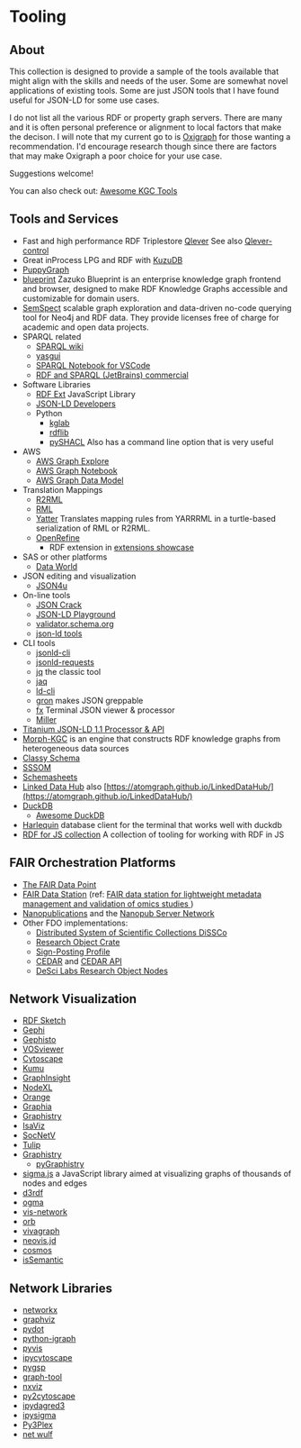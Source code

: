 # Tooling

## About

This collection is designed to provide a sample of the tools available
that might align with the skills and needs of the user. Some are somewhat
novel applications of existing tools. Some are just JSON tools that I
have found useful for JSON-LD for some use cases.

I do not list all the various RDF or property graph servers.   There are many
and it is often personal preference or alignment to local factors that make
the decison.  I will note that my current go to is [Oxigraph](https://github.com/oxigraph/oxigraph)
for those wanting a recommendation.  I'd encourage research though since there
are factors that may make Oxigraph a poor choice for your use case.

Suggestions welcome!

You can also check out:  [Awesome KGC Tools](https://github.com/kg-construct/awesome-kgc-tools)

## Tools and Services

- Fast and high performance RDF Triplestore [Qlever](https://github.com/ad-freiburg/qlever)  See also [Qlever-control](https://github.com/ad-freiburg/qlever-control)
- Great inProcess LPG and RDF with [KuzuDB](https://kuzudb.com/)
- [PuppyGraph](https://www.puppygraph.com/)
- [blueprint](https://github.com/zazuko/blueprint) Zazuko Blueprint is an enterprise knowledge graph frontend and browser, designed to make RDF Knowledge Graphs accessible and customizable for domain users.
- [SemSpect](https://www.semspect.de/) scalable graph exploration and data-driven no-code querying tool for Neo4j and RDF data.  They provide licenses free of charge for academic and open data projects.
- SPARQL related
  - [SPARQL wiki](https://kvistgaard.github.io/sparql/#/page/sparql%20wiki)
  - [yasgui](https://github.com/TriplyDB/Yasgui)
  - [SPARQL Notebook for VSCode](https://marketplace.visualstudio.com/items?itemName=Zazuko.sparql-notebook)
  - [RDF and SPARQL (JetBrains) commercial](https://plugins.jetbrains.com/plugin/13838-rdf-and-sparql)
- Software Libraries
  - [RDF Ext](https://rdf-ext.org/) JavaScript Library
  - [JSON-LD Developers](https://json-ld.org/#developers)
  - Python
    - [kglab](https://derwen.ai/docs/kgl/ex6_0/)
    - [rdflib](https://rdflib.readthedocs.io/en/stable/)
    - [pySHACL](https://github.com/RDFLib/pySHACL) Also has a command line option that is very useful
- AWS
  - [AWS Graph Explore](https://github.com/aws/graph-explorer)
  - [AWS Graph Notebook](https://github.com/aws/graph-notebook)
  - [AWS Graph Data Model](https://github.com/aws-samples/aws-dbs-refarch-graph/tree/master/src/graph-data-modelling)
- Translation Mappings
  - [R2RML](https://www.w3.org/news/2012/rdb-to-rdf-mapping-language-r2rml-and-a-direct-mapping-of-relational-data-to-rdf-are-w3c-recommendat/)
  - [RML](https://rml.io)
  - [Yatter](https://github.com/oeg-upm/yatter) Translates mapping rules from YARRRML in a turtle-based serialization of RML or R2RML.
  - [OpenRefine](https://openrefine.org/)
    - RDF extension in [extensions showcase](https://openrefine.org/extensions)
- SAS or other platforms
  - [Data World](https://data.world/)
- JSON editing and visualization
  - [JSON4u](https://github.com/loggerhead/json4u)
- On-line tools
  - [JSON Crack](https://jsoncrack.com/)
  - [JSON-LD Playground](https://json-ld.org/playground/)
  - [validator.schema.org](https://validator.schema.org/)
  - [json-ld tools](https://jsonld.tools/force/)
- CLI tools
  - [jsonld-cli](https://github.com/digitalbazaar/jsonld-cli)
  - [jsonld-requests](https://github.com/digitalbazaar/jsonld-request)
  - [jq](https://stedolan.github.io/jq/) the classic tool
  - [jaq](https://github.com/01mf02/jaq)
  - [ld-cli](https://github.com/filip26/ld-cli)
  - [gron](https://github.com/tomnomnom/gron) makes JSON greppable
  - [fx](https://fx.wtf/) Terminal JSON viewer & processor
  - [Miller](https://github.com/johnkerl/miller)
- [Titanium JSON-LD 1.1 Processor & API](https://github.com/filip26/titanium-json-ld)
- [Morph-KGC](https://github.com/morph-kgc/morph-kgc) is an engine that constructs RDF knowledge graphs from heterogeneous data sources
- [Classy Schema](https://classyschema.org/Visualisation)
- [SSSOM](https://mapping-commons.github.io/sssom/)
- [Schemasheets](https://github.com/linkml/schemasheets)
- [Linked Data Hub](https://github.com/AtomGraph/LinkedDataHub) also [https://atomgraph.github.io/LinkedDataHub/](https://atomgraph.github.io/LinkedDataHub/)
- [DuckDB](https://duckdb.org/)
  - [Awesome DuckDB](https://github.com/davidgasquez/awesome-duckdb)
- [Harlequin](https://harlequin.sh/) database client for the terminal that works well with duckdb
- [RDF for JS collection](https://rdfjs.dev/) A collection of tooling for working with RDF in JS

## FAIR Orchestration Platforms

- [The FAIR Data Point](https://www.go-fair.org/how-to-go-fair/fair-data-point/)
- [FAIR Data Station](https://fairds.fairbydesign.nl/) (ref: [FAIR data station for lightweight metadata management and validation of omics studies ](https://academic.oup.com/gigascience/article/doi/10.1093/gigascience/giad014/7069910))
- [Nanopublications](https://nanopub.net/) and the [Nanopub Server Network](https://nanopub.net/docs/network)
- Other FDO implementations:
  - [Distributed System of Scientific Collections DiSSCo](https://www.dissco.eu/)
  - [Research Object Crate](https://www.researchobject.org/ro-crate/)
  - [Sign-Posting Profile](https://signposting.org/)
  - [CEDAR](https://more.metadatacenter.org/) and [CEDAR API](https://more.metadatacenter.org/tools-training/cedar-api)
  - [DeSci Labs Research Object Nodes](https://docs.desci.com/)


## Network Visualization

- [RDF Sketch](https://sketch.zazuko.com/)
- [Gephi](https://gephi.org)
- [Gephisto](https://jacomyma.github.io/gephisto/)
- [VOSviewer](https://www.vosviewer.com)
- [Cytoscape](https://cytoscape.org)
- [Kumu](https://kumu.io)
- [GraphInsight](https://github.com/CarloNicolini/GraphInsight)
- [NodeXL](https://nodexl.com)
- [Orange](https://orangedatamining.com/widget-catalog/networks/networkanalysis/)
- [Graphia](https://graphia.app)
- [Graphistry](https://www.graphistry.com)
- [IsaViz](https://www.w3.org/2001/11/IsaViz/)
- [SocNetV](https://socnetv.org)
- [Tulip](https://tulip.labri.fr/site/)
- [Graphistry](https://www.graphistry.com/)
  - [pyGraphistry](https://github.com/graphistry/pygraphistry)
- [sigma.js](https://www.sigmajs.org/) a JavaScript library aimed at visualizing graphs of thousands of nodes and edges
- [d3rdf](https://github.com/Rathachai/d3rdf)
- [ogma](https://linkurious.com/ogma/)
- [vis-network](https://github.com/visjs/vis-network)
- [orb](https://github.com/memgraph/orb)
- [vivagraph](https://github.com/anvaka/VivaGraphJS)
- [neovis.jd](https://github.com/neo4j-contrib/neovis.js/)
- [cosmos](https://github.com/cosmograph-org/cosmos)
- [isSemantic](https://issemantic.net/rdf-visualizer)

## Network Libraries

- [networkx](https://networkx.org/)
- [graphviz](https://graphviz.readthedocs.io/en/stable/)
- [pydot](https://github.com/pydot/pydot)
- [python-igraph](https://github.com/igraph/python-igraph)
- [pyvis](https://github.com/WestHealth/pyvis)
- [ipycytoscape](https://github.com/cytoscape/ipycytoscape)
- [pygsp](https://github.com/epfl-lts2/pygsp)
- [graph-tool](https://graph-tool.skewed.de/)
- [nxviz](https://github.com/ericmjl/nxviz)
- [py2cytoscape](https://github.com/cytoscape/py4cytoscape)
- [ipydagred3](https://github.com/timkpaine/ipydagred3)
- [ipysigma](https://github.com/medialab/ipysigma)
- [Py3Plex](https://github.com/SkBlaz/Py3Plex)
- [net wulf](https://github.com/benmaier/netwulf)

